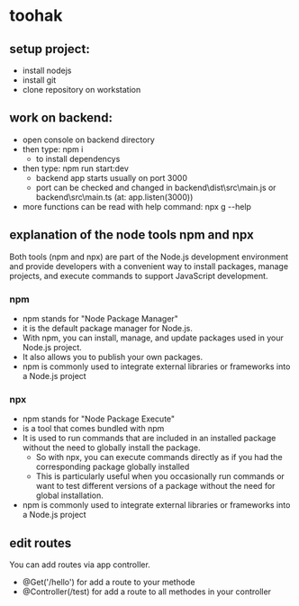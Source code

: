 # toohak

## setup project:
- install nodejs
- install git
- clone repository on workstation

## work on backend:
- open console on backend directory
- then type: npm i
  - to install dependencys
- then type: npm run start:dev
  - backend app starts usually on port 3000
  - port can be checked and changed in backend\dist\src\main.js or backend\src\main.ts (at: app.listen(3000))
- more functions can be read with help command: npx g --help

## explanation of the node tools npm and npx
Both tools (npm and npx) are part of the Node.js development environment and provide developers with a convenient way to install packages, manage projects, and execute commands to support JavaScript development.
### npm
- npm stands for "Node Package Manager"
- it is the default package manager for Node.js.
- With npm, you can install, manage, and update packages used in your Node.js project.
- It also allows you to publish your own packages.
- npm is commonly used to integrate external libraries or frameworks into a Node.js project
### npx
- npm stands for "Node Package Execute"
- is a tool that comes bundled with npm
- It is used to run commands that are included in an installed package without the need to globally install the package.
  - So with npx, you can execute commands directly as if you had the corresponding package globally installed
  - This is particularly useful when you occasionally run commands or want to test different versions of a package without the need for global installation.
- npm is commonly used to integrate external libraries or frameworks into a Node.js project

## edit routes
You can add routes via app controller.
- @Get('/hello') for add a route to your methode
- @Controller(/test) for add a route to all methodes in your controller